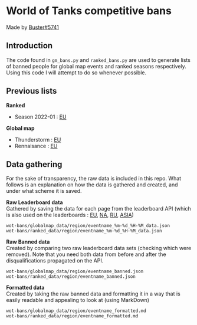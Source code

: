 # World of Tanks competitive bans
Made by [Buster#5741](https://discord.com/users/764584777642672160)

## Introduction
The code found in `gm_bans.py` and `ranked_bans.py` are used to generate lists of banned people for global map events and ranked seasons respectively. Using this code I will attempt to do so whenever possible.

## Previous lists

**Ranked**
- Season 2022-01 : [EU](https://gist.github.com/Buster-2002/af6c23395fc9ac69091b856a2f79b57d)

**Global map**
- Thunderstorm : [EU](https://gist.github.com/Buster-2002/deb3995455dffb9aab1f0df1d8c67461)
- Rennaisance : [EU](https://gist.github.com/Buster-2002/d56985709696f0b057ccb90e278d6311)

## Data gathering
For the sake of transparency, the raw data is included in this repo. What follows is an explanation on how the data is gathered and created, and under what scheme it is saved.

**Raw Leaderboard data**  
Gathered by saving the data for each page from the leaderboard API (which is also used on the leaderboards : [EU](worldoftanks.eu/en/clanwars/rating/alley/#wot&aof_rating=accounts&aof_filter=all&aof_page=0&aof_size=25), [NA](worldoftanks.com/en/clanwars/rating/alley/#wot&aof_rating=accounts&aof_filter=all&aof_page=0&aof_size=25), [RU](worldoftanks.ru/en/clanwars/rating/alley/#wot&aof_rating=accounts&aof_filter=all&aof_page=0&aof_size=25), [ASIA](worldoftanks.asia/en/clanwars/rating/alley/#wot&aof_rating=accounts&aof_filter=all&aof_page=0&aof_size=25))

`wot-bans/globalmap_data/region/eventname_%m-%d_%H-%M_data.json`  
`wot-bans/ranked_data/region/eventname_%m-%d_%H-%M_data.json`  

**Raw Banned data**  
Created by comparing two raw leaderboard data sets (checking which were removed). Note that you need both data from before and after the disqualifications propagated on the API.

`wot-bans/globalmap_data/region/eventname_banned.json`  
`wot-bans/ranked_data/region/eventname_banned.json`  

**Formatted data**  
Created by taking the raw banned data and formatting it in a way that is easily readable and appealing to look at (using MarkDown)

`wot-bans/globalmap_data/region/eventname_formatted.md`  
`wot-bans/ranked_data/region/eventname_formatted.md`  
